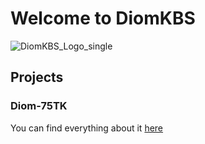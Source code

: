 # Welcome to DiomKBS

![DiomKBS_Logo_single](https://user-images.githubusercontent.com/77382879/163470665-abfedf24-8211-461b-bad2-7c9bcb954151.png)

## Projects
### Diom-75TK
You can find everything about it [here](https://diomkbs.github.io/Diom-75TK.html)
